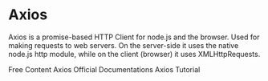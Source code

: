 # Axios

Axios is a promise-based HTTP Client for node.js and the browser. Used for making requests to web servers. On the server-side it uses the native node.js http module, while on the client (browser) it uses XMLHttpRequests.

<ResourceGroupTitle>Free Content</ResourceGroupTitle>
<BadgeLink colorScheme='blue' badgeText='Official Documentation' href='https://axios-http.com/docs/intro'>Axios Official Documentations</BadgeLink>
<BadgeLink badgeText='Watch' href='https://www.youtube.com/watch?v=6LyagkoRWYA'>Axios Tutorial</BadgeLink>
